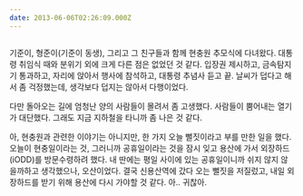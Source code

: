 ```yaml
---
date: 2013-06-06T02:26:09.000Z
---
```


<p><img src="https://static.sojin.io/images/migrated-photos/2014/Feb/tumblr_mnya4vbYGv1sr4n1ro1_1280.jpg" alt=""></p>
<p>기준이, 형준이(기준이 동생), 그리고 그 친구들과 함께 현충원 추모식에 다녀왔다. 대통령 취임식 때와 분위기 외에 크게 다른 점은 없었던 것 같다. 입장권 제시하고, 금속탐지기 통과하고, 자리에 앉아서 행사에 참석하고, 대통령 추념사 듣고 끝. 날씨가 덥다고 해서 좀 걱정했는데, 생각보다 덥지는 않아서 다행이었다.</p>
<p>다만 돌아오는 길에 엄청난 양의 사람들이 몰려서 좀 고생했다. 사람들이 뿜어내는 열기가 대단했다. 그래도 지금 지하철을 타니까 좀 나은 것 같다.</p>
<p>아, 현충원과 관련한 이야기는 아니지만, 한 가지 오늘 뻘짓이라고 부를 만한 일을 했다. 오늘이 현충일이라는 것, 그러니까 공휴일이라는 것을 잠시 잊고 용산에 가서 외장하드(iODD)를 방문수령하려 했다. 내 딴에는 평일 사이에 있는 공휴일이니까 쉬지 않지 않을까하고 생각했으나, 오산이었다. 결국 신용산역에 갔다 오는 뻘짓을 저질렀고, 내일 외장하드를 받기 위해 용산에 다시 가야할 것 같다. 아.. 귀찮아.</p>
